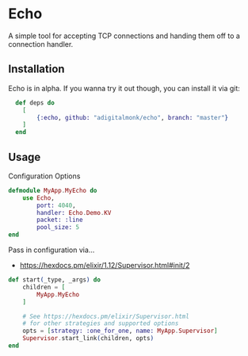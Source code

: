 # Echo

A simple tool for accepting TCP connections and handing them off to a connection
handler.

## Installation

Echo is in alpha. If you wanna try it out though, you can install it via git:

```elixir
  def deps do
    [
        {:echo, github: "adigitalmonk/echo", branch: "master"}
    ]
  end
```

## Usage

Configuration Options

```elixir
defmodule MyApp.MyEcho do
    use Echo, 
        port: 4040,
        handler: Echo.Demo.KV
        packet: :line
        pool_size: 5
end
```

Pass in configuration via...

- <https://hexdocs.pm/elixir/1.12/Supervisor.html#init/2>

```elixir
def start(_type, _args) do
    children = [
        MyApp.MyEcho
    ]

    # See https://hexdocs.pm/elixir/Supervisor.html
    # for other strategies and supported options
    opts = [strategy: :one_for_one, name: MyApp.Supervisor]
    Supervisor.start_link(children, opts)
end
```
